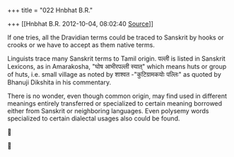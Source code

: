 +++
title = "022 Hnbhat B.R."

+++
[[Hnbhat B.R.	2012-10-04, 08:02:40 [Source](https://groups.google.com/g/bvparishat/c/DxxUrTRCtSo)]]



If one tries, all the Dravidian terms could be traced to Sanskrit by hooks or crooks or we have to accept as them native terms.

  

Linguists trace many Sanskrit terms to Tamil origin. पल्ली is listed in Sanskrit Lexicons, as in Amarakosha, "घोष आभीरपल्ली स्यात्" which means huts or group of huts, i.e. small village as noted by शाश्वत -"कुटिग्रामकयोः पल्लिः" as quoted by Bhanuji Dikshita in his commentary.

  

There is no wonder, even though common origin, may find used in different meanings entirely transferred or specialized to certain meaning borrowed either from Sanskrit or neighboring languages. Even polysemy words specialized to certain dialectal usages also could be found. 

  






